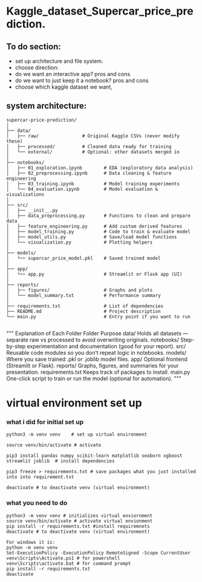 # Kaggle_dataset_Supercar_price_prediction.


## To do section:

- set up architecture and file system. 
- choose direction:
-   do we want an interactive app? pros and cons
-   do we want to just keep it a notebook? pros and cons
- choose which kaggle dataset we want, 




## system architecture:

```
supercar-price-prediction/
│
├── data/
│   ├── raw/                # Original Kaggle CSVs (never modify these)
│   ├── processed/          # Cleaned data ready for training
│   └── external/           # Optional: other datasets merged in
│
├── notebooks/
│   ├── 01_exploration.ipynb        # EDA (exploratory data analysis)
│   ├── 02_preprocessing.ipynb      # Data cleaning & feature engineering
│   ├── 03_training.ipynb           # Model training experiments
│   └── 04_evaluation.ipynb         # Model evaluation & visualizations
│
├── src/
│   ├── __init__.py
│   ├── data_preprocessing.py       # Functions to clean and prepare data
│   ├── feature_engineering.py      # Add custom derived features
│   ├── model_training.py           # Code to train & evaluate model
│   ├── model_utils.py              # Save/load model functions
│   └── visualization.py            # Plotting helpers
│
├── models/
│   └── supercar_price_model.pkl    # Saved trained model
│
├── app/
│   └── app.py                      # Streamlit or Flask app (UI)
│
├── reports/
│   ├── figures/                    # Graphs and plots
│   └── model_summary.txt           # Performance summary
│
├── requirements.txt                # List of dependencies
├── README.md                       # Project description
└── main.py                         # Entry point if you want to run 


```


"""
Explanation of Each Folder
    Folder	Purpose
    data/	Holds all datasets — separate raw vs processed to avoid overwriting originals.
    notebooks/	Step-by-step experimentation and documentation (good for your report).
    src/	Reusable code modules so you don’t repeat logic in notebooks.
    models/	Where you save trained .pkl or .joblib model files.
    app/	Optional frontend (Streamlit or Flask).
    reports/	Graphs, figures, and summaries for your presentation.
    requirements.txt	Keeps track of packages to install.
    main.py	One-click script to train or run the model (optional for automation).
"""




# virtual environment set up

### what i did for initial set up
```
python3 -m venv venv    # set up virtual environment

source venv/bin/activate # activate

pip3 install pandas numpy scikit-learn matplotlib seaborn xgboost streamlit joblib  # install dependencies 

pip3 freeze > requirements.txt # save packages what you just installed into into requirement.txt

deactivate # to deactivate venv (virtual environment)

```

### what you need to do

```
python3 -m venv venv # initializes virtual enviornment
source venv/bin/activate # activate virtual envionment 
pip install -r requirements.txt #install requiremnets
deactivate # to deactivate venv (virtual environment)

For windows it is:
python -m venv venv
Set-ExecutionPolicy -ExecutionPolicy RemoteSigned -Scope CurrentUser
venv\Scripts\Activate.ps1 # for powershell
venv\Scripts\activate.bat # for command prompt
pip install -r requirements.txt
deactivate

```

